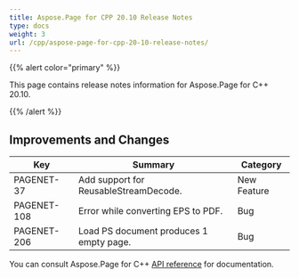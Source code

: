 ```yaml
---
title: Aspose.Page for CPP 20.10 Release Notes
type: docs
weight: 3
url: /cpp/aspose-page-for-cpp-20-10-release-notes/
---
```


{{% alert color="primary" %}}

This page contains release notes information for Aspose.Page for C++ 20.10.

{{% /alert %}}
## **Improvements and Changes**
|Key|Summary|Category|
---|---|---|
|PAGENET-37 |Add support for ReusableStreamDecode.|New Feature|
|PAGENET-108|Error while converting EPS to PDF.|Bug|
|PAGENET-206|Load PS document produces 1 empty page.|Bug|


You can consult Aspose.Page for C++ [API reference](https://apireference.aspose.com/cpp/page/) for documentation.
